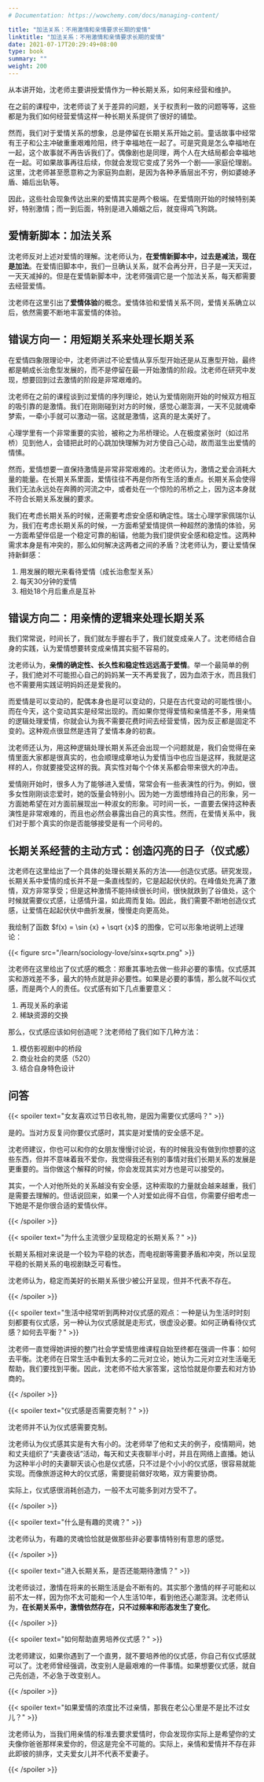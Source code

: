 ```yaml
---
# Documentation: https://wowchemy.com/docs/managing-content/

title: "加法关系：不用激情和亲情要求长期的爱情"
linktitle: "加法关系：不用激情和亲情要求长期的爱情"
date: 2021-07-17T20:29:49+08:00
type: book
summary: ""
weight: 200
---
```


<!--more-->

从本讲开始，沈老师主要讲授爱情作为一种长期关系，如何来经营和维护。

在之前的课程中，沈老师谈了关于差异的问题，关于权责利一致的问题等等，这些都是为我们如何经营爱情这样一种长期关系提供了很好的铺垫。

然而，我们对于爱情关系的想象，总是停留在长期关系开始之前。童话故事中经常有王子和公主冲破重重艰难险阻，终于幸福地在一起了。可是究竟是怎么幸福地在一起，这个故事就不再告诉我们了。偶像剧也是同理，两个人在大结局都会幸福地在一起。可如果故事再往后续，你就会发现它变成了另外一个剧——家庭伦理剧。这里，沈老师甚至愿意称之为家庭狗血剧，是因为各种矛盾层出不穷，例如婆媳矛盾、婚后出轨等。

因此，这些社会现象传达出来的爱情其实是两个极端。在爱情刚开始的时候特别美好，特别激情；而一到后面，特别是进入婚姻之后，就变得鸡飞狗跳。

## 爱情新脚本：加法关系

沈老师反对上述对爱情的理解。沈老师认为，**在爱情新脚本中，过去是减法，现在是加法**。在爱情旧脚本中，我们一旦确认关系，就不会再分开，日子是一天天过，一天天减掉的。但是在爱情新脚本中，沈老师强调它是一个加法关系，每天都需要去经营爱情。

沈老师在这里引出了**爱情体验**的概念。爱情体验和爱情关系不同，爱情关系确立以后，依然需要不断地丰富爱情的体验。

## 错误方向一：用短期关系来处理长期关系

在爱情四象限理论中，沈老师讲过不论爱情从享乐型开始还是从互惠型开始，最终都是朝成长治愈型发展的，而不是停留在最一开始激情的阶段。沈老师在研究中发现，想要回到过去激情的阶段是非常艰难的。

沈老师在之前的课程谈到过爱情的序列理论，她认为爱情刚刚开始的时候双方相互的吸引靠的是激情。我们在刚刚碰到对方的时候，感觉心潮澎湃，一天不见就魂牵梦索，一牵小手就可以激动一宿。这就是激情，这真的是太美好了。

心理学里有一个非常重要的实验，被称之为吊桥理论。人在极度紧张时（如过吊桥）见到他人，会错把此时的心跳加快理解为对方使自己心动，故而滋生出爱情的情愫。

然而，爱情想要一直保持激情是非常非常艰难的。沈老师认为，激情之爱会消耗大量的能量。在长期关系里面，爱情往往不再是你所有生活的重点。长期关系会使得我们无法永远处在奔腾的河流之中，或者处在一个惊险的吊桥之上，因为这本身就不符合长期关系发展的要求。

我们在考虑长期关系的时候，还需要考虑安全感和确定性。瑞士心理学家佩瑞尔认为，我们在考虑长期关系的时候，一方面希望爱情提供一种超然的激情的体验，另一方面希望伴侣是一个稳定可靠的船锚，他能为我们提供安全感和稳定性。这两种需求本身是有冲突的，那么如何解决这两者之间的矛盾？沈老师认为，要让爱情保持新鲜感：

1. 用发展的眼光来看待爱情（成长治愈型关系）
2. 每天30分钟的爱情
3. 相处18个月后重点是互补

## 错误方向二：用亲情的逻辑来处理长期关系

我们常常说，时间长了，我们就左手握右手了，我们就变成亲人了。沈老师结合自身的实践，认为爱情想要转变成亲情其实挺不容易的。

沈老师认为，**亲情的确定性、长久性和稳定性远远高于爱情**。举一个最简单的例子，我们绝对不可能担心自己的妈妈某一天不再爱我了，因为血浓于水，而且我们也不需要用实践证明妈妈还是爱我的。

而爱情是可以变动的，配偶本身也是可以变动的，只是在古代变动的可能性很小。而在今天，这个变动其实是经常出现的。而如果你觉得爱情和亲情差不多，用亲情的逻辑处理爱情，你就会认为我不需要花费时间去经营爱情，因为反正都是固定不变的。这种观点很显然是违背了爱情本身的初衷。

沈老师还认为，用这种逻辑处理长期关系还会出现一个问题就是，我们会觉得在亲情里面大家都是很真实的，也会顺理成章地认为爱情当中也应当是这样，我就是这样的人，你就要接受这样的我。真实性对每个个体关系都会带来很大的冲击。

爱情刚开始时，很多人为了能够进入爱情，常常会有一些表演性的行为。例如，很多女性刚刚谈恋爱时，她的饭量会特别小。因为她一方面想维持自己的形象，另一方面她希望在对方面前展现出一种淑女的形象。可时间一长，一直要去保持这种表演性是非常艰难的，而且也必然会暴露出自己的真实性。然而，在爱情关系中，我们对于那个真实的你是否能够接受是有一个问号的。

## 长期关系经营的主动方式：创造闪亮的日子（仪式感）

沈老师在这里给出了一个具体的处理长期关系的方法——创造仪式感。研究发现，长期关系中爱情的成长并不是一条直线型的，它是起起伏伏的。在峰值处充满了激情，双方非常享受；但是这种激情不能持续很长时间，很快就跌到了谷值处，这个时候就需要仪式感，让感情升温，如此周而复始。因此，我们需要不断地创造仪式感，让爱情在起起伏伏中曲折发展，慢慢走向更高处。

我绘制了函数 $f(x) = \sin {x} + \sqrt {x}$ 的图像，它可以形象地说明上述理论：

{{< figure src="/learn/sociology-love/sinx+sqrtx.png" >}}

沈老师在这里给出了仪式感的概念：郑重其事地去做一些非必要的事情。仪式感其实和游戏差不多，最大的特点就是非必要性。如果是必要的事情，那么就不叫仪式感，而是两个人的责任。仪式感有如下几点重要意义：

1. 再现关系的承诺
2. 稀缺资源的交换

那么，仪式感应该如何创造呢？沈老师给了我们如下几种方法：

1. 模仿影视剧中的桥段
2. 商业社会的灵感（520）
3. 结合自身特色设计

## 问答

{{< spoiler text="女友喜欢过节日收礼物，是因为需要仪式感吗？" >}}

是的。当对方反复问你要仪式感时，其实是对爱情的安全感不足。

沈老师建议，你也可以和你的女朋友慢慢讨论说，有的时候我没有做到你想要的这些东西，但并不意味着我不爱你，我觉得我还有别的事情对我们长期关系的发展是更重要的。当你做这个解释的时候，你会发现其实对方也是可以接受的。

其实，一个人对他所处的关系越没有安全感，这种索取的力量就会越来越重，我们是需要去理解的。但话说回来，如果一个人对爱如此得不自信，你需要仔细考虑一下她是不是你很合适的爱情伙伴。

{{< /spoiler >}}

{{< spoiler text="为什么主流很少呈现稳定的长期关系？" >}}

长期关系相对来说是一个较为平稳的状态，而电视剧等需要矛盾和冲突，所以呈现平稳的长期关系的电视剧缺乏可看性。

沈老师认为，稳定而美好的长期关系很少被公开呈现，但并不代表不存在。

{{< /spoiler >}}

{{< spoiler text="生活中经常听到两种对仪式感的观点：一种是认为生活时时刻刻都要有仪式感，另一种认为仪式感就是走形式，很虚没必要。如何正确看待仪式感？如何去平衡？" >}}

沈老师一直觉得她讲授的整门社会学爱情思维课程自始至终都在强调一件事：如何去平衡。沈老师在日常生活中看到太多的二元对立论，她认为二元对立对生活毫无帮助，我们要找到平衡。因此，沈老师不给大家答案，这恰恰就是你要去和对方协商的。

{{< /spoiler >}}

{{< spoiler text="仪式感是否需要克制？" >}}

沈老师并不认为仪式感需要克制。

沈老师认为仪式感其实是有大有小的。沈老师举了他和丈夫的例子，疫情期间，她和丈夫组织了“夫妻夜话”活动，每天和丈夫夜聊半小时，并且在网络上直播。她认为这种半小时的夫妻聊天谈心也是仪式感，只不过是个小小的仪式感，很容易就能实现。而像旅游这种大的仪式感，需要提前做好攻略，双方需要协商。

实际上，仪式感很消耗创造力，一般不太可能多到对方受不了。

{{< /spoiler >}}

{{< spoiler text="什么是有趣的灵魂？" >}}

沈老师认为，有趣的灵魂恰恰就是做那些非必要事情特别有意思的感觉。

{{< /spoiler >}}

{{< spoiler text="进入长期关系，是否还能期待激情？" >}}

沈老师谈过，激情在将来的长期生活是会不断有的。其实那个激情的样子可能和以前不太一样，因为你不太可能和一个人生活10年，看到他还心潮澎湃。沈老师认为，**在长期关系中，激情依然存在，只不过频率和形态发生了变化**。

{{< /spoiler >}}

{{< spoiler text="如何帮助直男培养仪式感？" >}}

沈老师建议，如果你遇到了一个直男，就不要培养他的仪式感，你自己有仪式感就可以了。沈老师曾经强调，改变别人是最艰难的一件事情。如果想要仪式感，就自己先创造，不必急于改变别人。

{{< /spoiler >}}

{{< spoiler text="如果爱情的浓度比不过亲情，那我在老公心里是不是比不过女儿？" >}}

沈老师认为，当我们用亲情的标准去要求爱情时，你会发现你实际上是希望你的丈夫像你爸爸那样来爱你的，但这是完全不可能的。实际上，亲情和爱情并不存在非此即彼的排序，丈夫爱女儿并不代表不爱妻子。

{{< /spoiler >}}